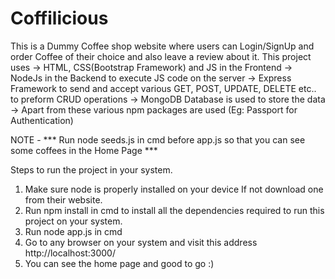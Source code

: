 # Coffilicious

This is a Dummy Coffee shop website where users can Login/SignUp and order Coffee of their choice and also leave a review about it.
This project uses 
-> HTML, CSS(Bootstrap Framework) and JS in the Frontend 
-> NodeJs in the Backend to execute JS code on the server
-> Express Framework to send and accept various GET, POST, UPDATE, DELETE etc.. to preform CRUD operations
-> MongoDB Database is used to store the data
-> Apart from these various npm packages are used (Eg: Passport for Authentication)

NOTE - *** Run node seeds.js in cmd before app.js so that you can see some coffees in the Home Page ***

Steps to run the project in your system.

1. Make sure node is properly installed on your device If not download one from their website.
2. Run npm install in cmd to install all the dependencies required to run this project on your system.
3. Run node app.js in cmd
4. Go to any browser on your system and visit this address http://localhost:3000/
5. You can see the home page and good to go :)

